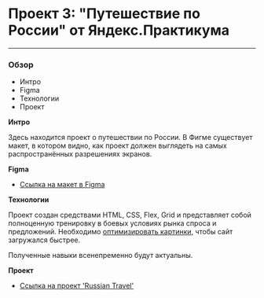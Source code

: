 # Проект 3: "Путешествие по России" от Яндекс.Практикума
___

### Обзор
* Интро
* Figma
* Технологии
* Проект

**Интро**

Здесь находится проект о путешествии по России.
В Фигме существует макет, в котором видно, как проект должен выглядеть на самых распространённых разрешениях экранов.

**Figma**

* [Ссылка на макет в Figma](https://www.figma.com/file/5S2WSbEFL6awjVWJ0NWL8Q/Sprint-3_-Russia-_-desktop-mobile?node-id=28503%3A0)

**Технологии**

Проект создан средствами HTML, CSS, Flex, Grid и представляет собой полноценную тренировку в боевых условиях рынка спроса и предложений.
Необходимо [оптимизировать картинки](https://tinypng.com/), чтобы сайт загружался быстрее.

Полученные навыки всенепременно будут актуальны.

**Проект**

* [Ссылка на проект 'Russian Travel'](https://whodef.github.io/russian-travel/)